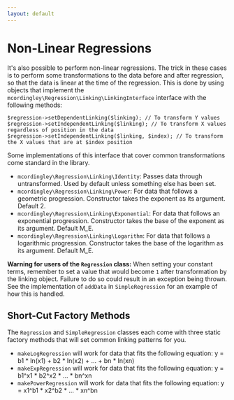 ```yaml
---
layout: default
---
```


# Non-Linear Regressions

It's also possible to perform non-linear regressions. The trick in these cases
is to perform some transformations to the data before and after regression, so
that the data is linear at the time of the regression. This is done by using
objects that implement the `mcordingley\Regression\Linking\LinkingInterface`
interface with the following methods:

    $regression->setDependentLinking($linking); // To transform Y values
    $regression->setIndependentLinking($linking); // To transform X values regardless of position in the data
    $regression->setIndependentLinking($linking, $index); // To transform the X values that are at $index position

Some implementations of this interface that cover common transformations come
standard in the library. 

- `mcordingley\Regression\Linking\Identity`: Passes data through untransformed. Used by default unless something else has been set.
- `mcordingley\Regression\Linking\Power`: For data that follows a geometric progression. Constructor takes the exponent as its argument. Default 2.
- `mcordingley\Regression\Linking\Exponential`: For data that follows an exponential progression. Constructor takes the base of the exponent as its argument. Default M_E.
- `mcordingley\Regression\Linking\Logarithm`: For data that follows a logarithmic progression. Constructor takes the base of the logarithm as its argument. Default M_E.

**Warning for users of the `Regression` class:** When setting your constant
terms, remember to set a value that would become `1` after transformation by the
linking object. Failure to do so could result in an exception being thrown. See
the implementation of `addData` in `SimpleRegression` for an example of how this
is handled.

## Short-Cut Factory Methods

The `Regression` and `SimpleRegression` classes each come with three static
factory methods that will set common linking patterns for you.

- `makeLogRegression` will work for data that fits the following equation:
  y = b1 * ln(x1) + b2 * ln(x2) + ... + bn * ln(xn)
- `makeExpRegression` will work for data that fits the following equation:
  y = b1^x1 * b2^x2 * ... * bn^xn
- `makePowerRegression` will work for data that fits the following equation:
  y = x1^b1 * x2^b2 * ... * xn^bn